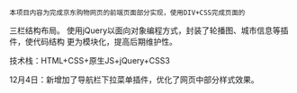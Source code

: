     本项目内容为完成京东购物网页的前端页面部分实现，使用DIV+CSS完成页面的
三栏结构布局。
    使用jQuery以面向对象编程方式，封装了轮播图、城市信息等插件，使代码结构
更为模块化，提高后期维护性。

技术栈：HTML+CSS+原生JS+jQuery+CSS3

12月4日：新增加了导航栏下拉菜单插件，优化了网页中部分样式效果。
